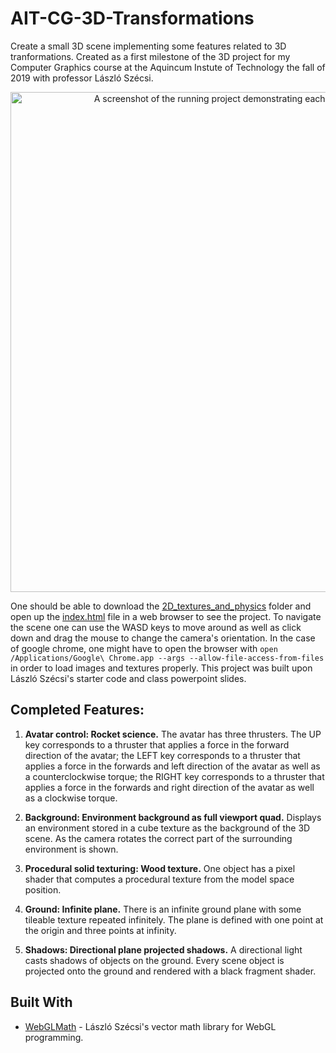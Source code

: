# AIT-CG-3D-Transformations

Create a small 3D scene implementing some features related to 3D tranformations. Created as a first milestone of the 3D project for my Computer Graphics course at the Aquincum Instute of Technology the fall of 2019 with professor László Szécsi.

<p align="center">
  <img src="/resources/screenshot01.png" alt="A screenshot of the running project demonstrating each of the completed features." width="800">
</p>

One should be able to download the [2D_textures_and_physics]() folder and open up the [index.html]() file in a web browser to see the project. To navigate the scene one can use the WASD keys to move around as well as click down and drag the mouse to change the camera's orientation. In the case of google chrome, one might have to open the browser with `open /Applications/Google\ Chrome.app --args --allow-file-access-from-files` in order to load images and textures properly. This project was built upon László Szécsi's starter code and class powerpoint slides.

## Completed Features:

1. **Avatar control: Rocket science.** The avatar has three thrusters. The UP key corresponds to a thruster that applies a force in the forward direction of the avatar; the LEFT key corresponds to a thruster that applies a force in the forwards and left direction of the avatar as well as a counterclockwise torque; the RIGHT key corresponds to a thruster that applies a force in the forwards and right direction of the avatar as well as a clockwise torque.

1. **Background: Environment background as full viewport quad.** Displays an environment stored in a cube texture as the background of the 3D scene. As the camera rotates the correct part of the surrounding environment is shown.

2. **Procedural solid texturing: Wood texture.** One object has a pixel shader that computes a procedural texture from the model space position.

3. **Ground: Infinite plane.** There is an infinite ground plane with some tileable texture repeated infinitely. The plane is defined with one point at the origin and three points at infinity.

4. **Shadows: Directional plane projected shadows.** A directional light casts shadows of objects on the ground. Every scene object is projected onto the ground and rendered with a black fragment shader.

## Built With

* [WebGLMath](https://github.com/szecsi/WebGLMath) - László Szécsi's vector math library for WebGL programming.
